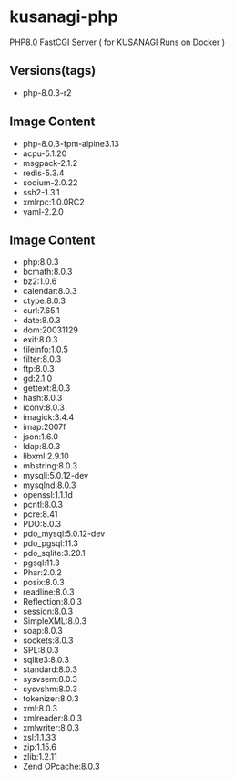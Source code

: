 # kusanagi-php
PHP8.0 FastCGI Server ( for KUSANAGI Runs on Docker )

## Versions(tags)
- php-8.0.3-r2

## Image Content
- php-8.0.3-fpm-alpine3.13
- acpu-5.1.20
- msgpack-2.1.2
- redis-5.3.4
- sodium-2.0.22
- ssh2-1.3.1
- xmlrpc:1.0.0RC2
- yaml-2.2.0

## Image Content
- php:8.0.3
- bcmath:8.0.3
- bz2:1.0.6
- calendar:8.0.3
- ctype:8.0.3
- curl:7.65.1
- date:8.0.3
- dom:20031129
- exif:8.0.3
- fileinfo:1.0.5
- filter:8.0.3
- ftp:8.0.3
- gd:2.1.0
- gettext:8.0.3
- hash:8.0.3
- iconv:8.0.3
- imagick:3.4.4
- imap:2007f
- json:1.6.0
- ldap:8.0.3
- libxml:2.9.10
- mbstring:8.0.3
- mysqli:5.0.12-dev
- mysqlnd:8.0.3
- openssl:1.1.1d
- pcntl:8.0.3
- pcre:8.41
- PDO:8.0.3
- pdo_mysql:5.0.12-dev
- pdo_pgsql:11.3
- pdo_sqlite:3.20.1
- pgsql:11.3
- Phar:2.0.2
- posix:8.0.3
- readline:8.0.3
- Reflection:8.0.3
- session:8.0.3
- SimpleXML:8.0.3
- soap:8.0.3
- sockets:8.0.3
- SPL:8.0.3
- sqlite3:8.0.3
- standard:8.0.3
- sysvsem:8.0.3
- sysvshm:8.0.3
- tokenizer:8.0.3
- xml:8.0.3
- xmlreader:8.0.3
- xmlwriter:8.0.3
- xsl:1.1.33
- zip:1.15.6
- zlib:1.2.11
- Zend OPcache:8.0.3

